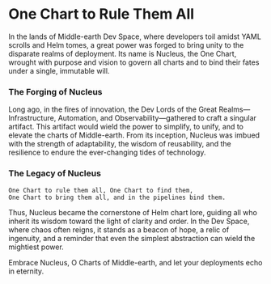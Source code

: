 # One Chart to Rule Them All
In the lands of Middle-earth Dev Space, where developers toil amidst YAML scrolls and Helm tomes, a great power was forged to bring unity to the disparate realms of deployment. Its name is Nucleus, the One Chart, wrought with purpose and vision to govern all charts and to bind their fates under a single, immutable will.

### The Forging of Nucleus
Long ago, in the fires of innovation, the Dev Lords of the Great Realms—Infrastructure, Automation, and Observability—gathered to craft a singular artifact. This artifact would wield the power to simplify, to unify, and to elevate the charts of Middle-earth. From its inception, Nucleus was imbued with the strength of adaptability, the wisdom of reusability, and the resilience to endure the ever-changing tides of technology.

### The Legacy of Nucleus
``` 
One Chart to rule them all, One Chart to find them,
One Chart to bring them all, and in the pipelines bind them.
```

Thus, Nucleus became the cornerstone of Helm chart lore, guiding all who inherit its wisdom toward the light of clarity and order. In the Dev Space, where chaos often reigns, it stands as a beacon of hope, a relic of ingenuity, and a reminder that even the simplest abstraction can wield the mightiest power.

Embrace Nucleus, O Charts of Middle-earth, and let your deployments echo in eternity.